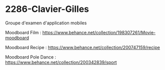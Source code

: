 # 2286-Clavier-Gilles
Groupe d'examen d'application mobiles

Moodboard Film : https://www.behance.net/collection/198307261/Movie-moodboard

Moodboard Recipe : https://www.behance.net/collection/200747159/recipe

Moodboard Pole Dance : https://www.behance.net/collection/200342839/sport
